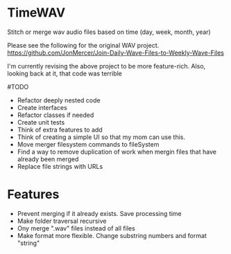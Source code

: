 # TimeWAV
Stitch or merge wav audio files based on time (day, week, month, year)


Please see the following for the original WAV project.
https://github.com/JonMercer/Join-Daily-Wave-Files-to-Weekly-Wave-Files

I'm currently revising the above project to be more feature-rich. Also, looking back at it, that code was terrible

#TODO

- Refactor deeply nested code
- Create interfaces
- Refactor classes if needed
- Create unit tests
- Think of extra features to add
- Think of creating a simple UI so that my mom can use this.
- Move merger filesystem commands to fileSystem
- Find a way to remove duplication of work when mergin files that have already been merged
- Replace file strings with URLs


# Features
- Prevent merging if it already exists. Save processing time
- Make folder traversal recursive
- Ony merge ".wav" files instead of all files
- Make format more flexible. Change substring numbers and format "string"